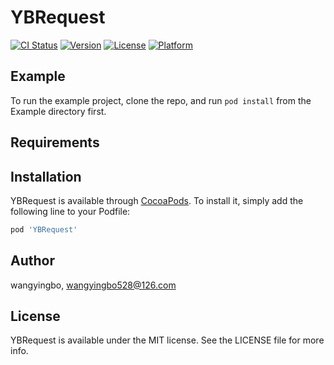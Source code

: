 # YBRequest

[![CI Status](https://img.shields.io/travis/wangyingbo/YBRequest.svg?style=flat)](https://travis-ci.org/wangyingbo/YBRequest)
[![Version](https://img.shields.io/cocoapods/v/YBRequest.svg?style=flat)](https://cocoapods.org/pods/YBRequest)
[![License](https://img.shields.io/cocoapods/l/YBRequest.svg?style=flat)](https://cocoapods.org/pods/YBRequest)
[![Platform](https://img.shields.io/cocoapods/p/YBRequest.svg?style=flat)](https://cocoapods.org/pods/YBRequest)

## Example

To run the example project, clone the repo, and run `pod install` from the Example directory first.

## Requirements

## Installation

YBRequest is available through [CocoaPods](https://cocoapods.org). To install
it, simply add the following line to your Podfile:

```ruby
pod 'YBRequest'
```

## Author

wangyingbo, wangyingbo528@126.com

## License

YBRequest is available under the MIT license. See the LICENSE file for more info.
